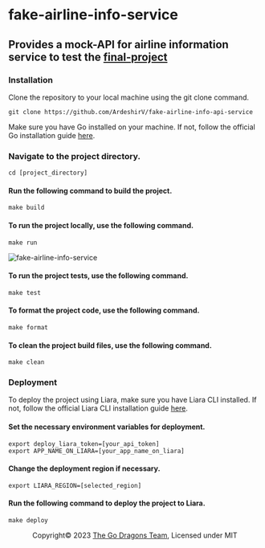 # fake-airline-info-service
## Provides a mock-API for airline information service to test the [final-project](https://github.com/the-go-dragons/final-project)

### Installation
Clone the repository to your local machine using the git clone command.
```
git clone https://github.com/ArdeshirV/fake-airline-info-api-service
```
Make sure you have Go installed on your machine. If not, follow the official Go installation guide [here](https://golang.org/doc/install).

### Navigate to the project directory.
```cd [project_directory]```

#### Run the following command to build the project.
```make build```

#### To run the project locally, use the following command.
```make run```

![fake-airline-info-service](https://github.com/the-go-dragons/fake-airline-info-api-service/blob/main/img/app.png)

#### To run the project tests, use the following command.
```make test```

#### To format the project code, use the following command.
```make format```

#### To clean the project build files, use the following command.
```make clean```


### Deployment
To deploy the project using Liara, make sure you have Liara CLI installed. If not, follow the official Liara CLI installation guide [here](https://docs.liara.ir/cli).

#### Set the necessary environment variables for deployment.
```
export deploy_liara_token=[your_api_token]
export APP_NAME_ON_LIARA=[your_app_name_on_liara]
```

#### Change the deployment region if necessary.
```export LIARA_REGION=[selected_region]```

#### Run the following command to deploy the project to Liara.
```make deploy```


<p style="text-align: center; width: 100%; ">Copyright&copy; 2023 <a href="https://github.com/the-go-dragons">The Go Dragons Team</a>, Licensed under MIT</p>
